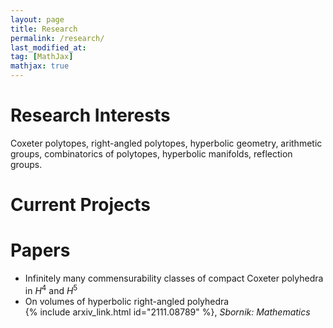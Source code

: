 ```yaml
---
layout: page
title: Research
permalink: /research/
last_modified_at: 
tag: [MathJax]
mathjax: true
---
```


# Research Interests
Coxeter polytopes, right-angled polytopes, hyperbolic geometry, arithmetic groups, combinatorics of polytopes, hyperbolic manifolds, reflection groups.

# Current Projects


# Papers

- Infinitely many commensurability classes of compact Coxeter polyhedra in $H^4$ and $H^5$
- On volumes of hyperbolic right-angled polyhedra\
  {% include arxiv_link.html id="2111.08789" %}, *Sbornik: Mathematics*

